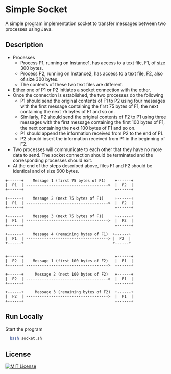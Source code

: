 
# Simple Socket

A simple program implementation socket to transfer messages between two processes using Java.




## Description
- Processes
    - Process P1, running on Instance1, has access to a text file, F1, of size 300 bytes.
    - Process P2, running on Instance2, has access to a text file, F2, also of size 300 bytes.
    - The contents of these two text files are different.
- Either one of P1 or P2 initiates a socket connection with the other.
- Once the connection is established, the two processes do the following
    - P1 should send the original contents of F1 to P2 using four messages with the first message containing the first 75 bytes of F1, the next containing the next 75 bytes of F1 and so on.
    - Similarly, P2 should send the original contents of F2 to P1 using three messages with the first message containing the first 100 bytes of F1, the next containing the next 100 bytes of F1 and so on.
    - P1 should append the information received from P2 to the end of F1.
    - P2 should insert the information received from P1 in the beginning of F2.
- Two processes will communicate to each other that they have no more data to send. The socket connection should be terminated and the corresponding processes should exit.
- At the end of the steps described above, files F1 and F2 should be identical and of size 600 bytes.

```
+------+    Message 1 (first 75 bytes of F1)    +------+
|  P1  | ------------------------------------>  |  P2  |
+------+                                        +------+

+------+    Message 2 (next 75 bytes of F1)     +------+
|  P1  | ------------------------------------>  |  P2  |
+------+                                        +------+

+------+    Message 3 (next 75 bytes of F1)     +------+
|  P1  | ------------------------------------>  |  P2  |
+------+                                        +------+

+------+    Message 4 (remaining bytes of F1)  +------+
|  P1  | ------------------------------------> |  P2  |
+------+                                       +------+


+------+                                        +------+
|  P2  |    Message 1 (first 100 bytes of F2)   |  P1  |
+------+ ------------------------------------>  +------+

+------+     Message 2 (next 100 bytes of F2)   +------+
|  P2  | ------------------------------------>  |  P1  |
+------+                                        +------+

+------+     Message 3 (remaining bytes of F2)  +------+
|  P2  | ------------------------------------>  |  P1  |
+------+                                        +------+

```


## Run Locally

Start the program

```bash
  bash socket.sh
```


## License

[![MIT License](https://img.shields.io/badge/License-MIT-green.svg)](https://choosealicense.com/licenses/mit/)

